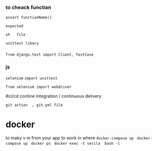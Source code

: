 ### to cheack functian
`assert functianName()`

`expected`

`sh   file`

`unittest libary`

###
`from django.test import Client, TestCase`


### js
```selenium```
```import unittest```

```from selenium import webdriver```

#ci/cd
contine integration / continuous delivery

```git action  , git.yml file```

# docker
to maky v m from your app to work in where
```docker-compose up ```
```docker-compose up ```
```docker ps```
``` docker exec -t serila  bash -l```
